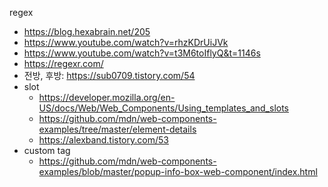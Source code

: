 regex
- https://blog.hexabrain.net/205
- https://www.youtube.com/watch?v=rhzKDrUiJVk
- https://www.youtube.com/watch?v=t3M6toIflyQ&t=1146s
- https://regexr.com/
- 전방, 후방: https://sub0709.tistory.com/54
- slot
  - https://developer.mozilla.org/en-US/docs/Web/Web_Components/Using_templates_and_slots
  - https://github.com/mdn/web-components-examples/tree/master/element-details
  - https://alexband.tistory.com/53
- custom tag
  - https://github.com/mdn/web-components-examples/blob/master/popup-info-box-web-component/index.html
